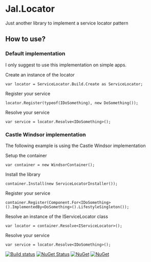 # Jal.Locator
Just another library to implement a service locator pattern

## How to use?

### Default implementation

I only suggest to use this implementation on simple apps.

Create an instance of the locator

    var locator = ServiceLocator.Build.Create as ServiceLocator;

Register your service

    locator.Register(typeof(IDoSomething), new DoSomething());
    
Resolve your service

    var service = locator.Resolve<IDoSomething>();

### Castle Windsor implementation

The following example is using the Castle Windsor implementation

Setup the container

    var container = new WindsorContainer();
	
Install the library

    container.Install(new ServiceLocatorInstaller());
	
Register your service

	container.Register(Component.For<IDoSomething>().ImplementedBy<DoSomething>().LifestyleSingleton());
				
Resolve an instance of the IServiceLocator class

    var locator = container.Resolve<IServiceLocator>();
	
Resolve your service

    var service = locator.Resolve<IDoSomething>();

[![Build status](https://ci.appveyor.com/api/projects/status/9iysp7cav79otj2n?svg=true)](https://ci.appveyor.com/project/raulnq/jal-locator)
[![NuGet Status](http://nugetstatus.com/Jal.Locator.png)](http://nugetstatus.com/packages/Jal.Locator)
[![NuGet](https://img.shields.io/nuget/dt/Jal.Locator.svg)](https://www.nuget.org/packages/Jal.Locator) 
[![NuGet](https://img.shields.io/nuget/vpre/Jal.Locator.svg)](https://www.nuget.org/packages/Jal.Locator)
